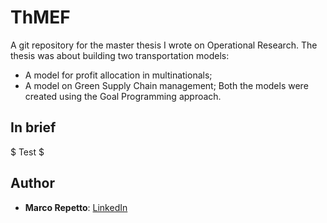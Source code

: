 # ThMEF
A git repository for the master thesis I wrote on Operational Research. The thesis was about building two transportation models:
* A model for profit allocation in multinationals;
* A model on Green Supply Chain management;
Both the models were created using the Goal Programming approach.
## In brief
$ Test $
## Author
* **Marco Repetto**: [LinkedIn](https://www.linkedin.com/in/marco-repetto-256562b3/)
